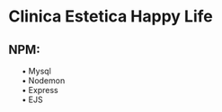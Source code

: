 <h1>Clinica Estetica Happy Life</h1>
<h2>NPM:</h2>
<ul>
    • Mysql<br>
    • Nodemon<br>
    • Express<br>
    • EJS<br>
</ul>